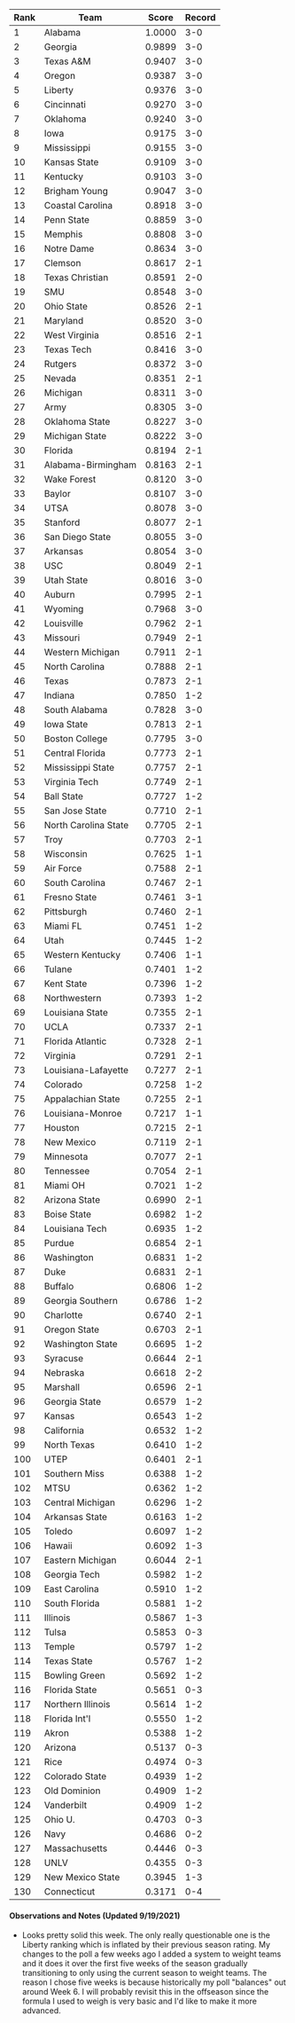 Rank | Team | Score | Record
---|---|---|---
1 | Alabama | 1.0000 | 3-0
2 | Georgia | 0.9899 | 3-0
3 | Texas A&M | 0.9407 | 3-0
4 | Oregon | 0.9387 | 3-0
5 | Liberty | 0.9376 | 3-0
6 | Cincinnati | 0.9270 | 3-0
7 | Oklahoma | 0.9240 | 3-0
8 | Iowa | 0.9175 | 3-0
9 | Mississippi | 0.9155 | 3-0
10 | Kansas State | 0.9109 | 3-0
11 | Kentucky | 0.9103 | 3-0
12 | Brigham Young | 0.9047 | 3-0
13 | Coastal Carolina | 0.8918 | 3-0
14 | Penn State | 0.8859 | 3-0
15 | Memphis | 0.8808 | 3-0
16 | Notre Dame | 0.8634 | 3-0
17 | Clemson | 0.8617 | 2-1
18 | Texas Christian | 0.8591 | 2-0
19 | SMU | 0.8548 | 3-0
20 | Ohio State | 0.8526 | 2-1
21 | Maryland | 0.8520 | 3-0
22 | West Virginia | 0.8516 | 2-1
23 | Texas Tech | 0.8416 | 3-0
24 | Rutgers | 0.8372 | 3-0
25 | Nevada | 0.8351 | 2-1
26 | Michigan | 0.8311 | 3-0
27 | Army | 0.8305 | 3-0
28 | Oklahoma State | 0.8227 | 3-0
29 | Michigan State | 0.8222 | 3-0
30 | Florida | 0.8194 | 2-1
31 | Alabama-Birmingham | 0.8163 | 2-1
32 | Wake Forest | 0.8120 | 3-0
33 | Baylor | 0.8107 | 3-0
34 | UTSA | 0.8078 | 3-0
35 | Stanford | 0.8077 | 2-1
36 | San Diego State | 0.8055 | 3-0
37 | Arkansas | 0.8054 | 3-0
38 | USC | 0.8049 | 2-1
39 | Utah State | 0.8016 | 3-0
40 | Auburn | 0.7995 | 2-1
41 | Wyoming | 0.7968 | 3-0
42 | Louisville | 0.7962 | 2-1
43 | Missouri | 0.7949 | 2-1
44 | Western Michigan | 0.7911 | 2-1
45 | North Carolina | 0.7888 | 2-1
46 | Texas | 0.7873 | 2-1
47 | Indiana | 0.7850 | 1-2
48 | South Alabama | 0.7828 | 3-0
49 | Iowa State | 0.7813 | 2-1
50 | Boston College | 0.7795 | 3-0
51 | Central Florida | 0.7773 | 2-1
52 | Mississippi State | 0.7757 | 2-1
53 | Virginia Tech | 0.7749 | 2-1
54 | Ball State | 0.7727 | 1-2
55 | San Jose State | 0.7710 | 2-1
56 | North Carolina State | 0.7705 | 2-1
57 | Troy | 0.7703 | 2-1
58 | Wisconsin | 0.7625 | 1-1
59 | Air Force | 0.7588 | 2-1
60 | South Carolina | 0.7467 | 2-1
61 | Fresno State | 0.7461 | 3-1
62 | Pittsburgh | 0.7460 | 2-1
63 | Miami FL | 0.7451 | 1-2
64 | Utah | 0.7445 | 1-2
65 | Western Kentucky | 0.7406 | 1-1
66 | Tulane | 0.7401 | 1-2
67 | Kent State | 0.7396 | 1-2
68 | Northwestern | 0.7393 | 1-2
69 | Louisiana State | 0.7355 | 2-1
70 | UCLA | 0.7337 | 2-1
71 | Florida Atlantic | 0.7328 | 2-1
72 | Virginia | 0.7291 | 2-1
73 | Louisiana-Lafayette | 0.7277 | 2-1
74 | Colorado | 0.7258 | 1-2
75 | Appalachian State | 0.7255 | 2-1
76 | Louisiana-Monroe | 0.7217 | 1-1
77 | Houston | 0.7215 | 2-1
78 | New Mexico | 0.7119 | 2-1
79 | Minnesota | 0.7077 | 2-1
80 | Tennessee | 0.7054 | 2-1
81 | Miami OH | 0.7021 | 1-2
82 | Arizona State | 0.6990 | 2-1
83 | Boise State | 0.6982 | 1-2
84 | Louisiana Tech | 0.6935 | 1-2
85 | Purdue | 0.6854 | 2-1
86 | Washington | 0.6831 | 1-2
87 | Duke | 0.6831 | 2-1
88 | Buffalo | 0.6806 | 1-2
89 | Georgia Southern | 0.6786 | 1-2
90 | Charlotte | 0.6740 | 2-1
91 | Oregon State | 0.6703 | 2-1
92 | Washington State | 0.6695 | 1-2
93 | Syracuse | 0.6644 | 2-1
94 | Nebraska | 0.6618 | 2-2
95 | Marshall | 0.6596 | 2-1
96 | Georgia State | 0.6579 | 1-2
97 | Kansas | 0.6543 | 1-2
98 | California | 0.6532 | 1-2
99 | North Texas | 0.6410 | 1-2
100 | UTEP | 0.6401 | 2-1
101 | Southern Miss | 0.6388 | 1-2
102 | MTSU | 0.6362 | 1-2
103 | Central Michigan | 0.6296 | 1-2
104 | Arkansas State | 0.6163 | 1-2
105 | Toledo | 0.6097 | 1-2
106 | Hawaii | 0.6092 | 1-3
107 | Eastern Michigan | 0.6044 | 2-1
108 | Georgia Tech | 0.5982 | 1-2
109 | East Carolina | 0.5910 | 1-2
110 | South Florida | 0.5881 | 1-2
111 | Illinois | 0.5867 | 1-3
112 | Tulsa | 0.5853 | 0-3
113 | Temple | 0.5797 | 1-2
114 | Texas State | 0.5767 | 1-2
115 | Bowling Green | 0.5692 | 1-2
116 | Florida State | 0.5651 | 0-3
117 | Northern Illinois | 0.5614 | 1-2
118 | Florida Int'l | 0.5550 | 1-2
119 | Akron | 0.5388 | 1-2
120 | Arizona | 0.5137 | 0-3
121 | Rice | 0.4974 | 0-3
122 | Colorado State | 0.4939 | 1-2
123 | Old Dominion | 0.4909 | 1-2
124 | Vanderbilt | 0.4909 | 1-2
125 | Ohio U. | 0.4703 | 0-3
126 | Navy | 0.4686 | 0-2
127 | Massachusetts | 0.4446 | 0-3
128 | UNLV | 0.4355 | 0-3
129 | New Mexico State | 0.3945 | 1-3
130 | Connecticut | 0.3171 | 0-4

#### Observations and Notes (Updated 9/19/2021)

* Looks pretty solid this week.  The only really questionable one is the Liberty ranking which is inflated by their previous season rating.  My changes to the poll a few weeks ago I added a system to weight teams and it does it over the first five weeks of the season gradually transitioning to only using the current season to weight teams.  The reason I chose five weeks is because historically my poll "balances" out around Week 6.  I will probably revisit this in the offseason since the formula I used to weigh is very basic and I'd like to make it more advanced.